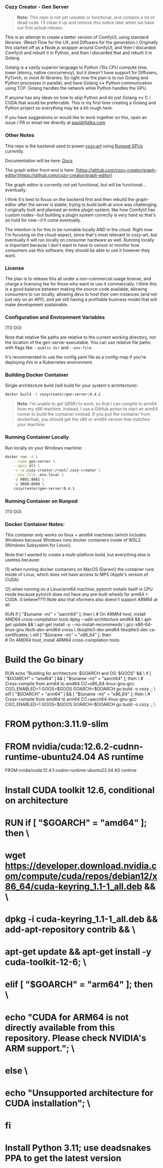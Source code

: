 ### Cozy Creator - Gen Server

> **Note:** This repo is not yet useable or functional, and contains a lot of dead code. I'll clean it up and remove this notice later when we have our first actual release.

This is an attempt to create a better version of ComfyUI, using standard libraries. (React Flow for the UX, and Diffusers for the generation.) Originally this started off as a Node.js wrapper around ComfyUI, and then I discarded ComfyUI and rebuilt it in Python, and then I discarded that and rebuilt it in Golang.

Golang is a vastly superior language to Python (10x CPU compute time, lower latency, native concurrency), but it doesn't have support for Diffusers, PyTorch, or most AI libraries. So right now the plan is to run Golang and Python processes in parallel, and have Golang <-> Python communication using TCP. Golang handles the network while Python handles the GPU.

If anyone has any ideas on how to skip Python and do just Golang <-> C / CUDA that would be preferrable. This is my first time creating a Golang and Python project so everything may be a bit rough here.

If you have suggestions or would like to work together on this, open an issue / PR or email me directly at [paul@fidika.com](mailto:paul@fidika.com)


### Other Notes

This repo is the backend used to power [cozy.art](https://cozy.art) using [Runpod GPUs](https://runpod.io) currently.

Documentation will be here: [Docs](https://cozy.art/docs)

The graph editor front-end is here: [https://github.com/cozy-creator/graph-editor](https://github.com/cozy-creator/graph-editor)

The graph editor is currently not yet functional, but will be functional... eventually.

I think it's best to focus on the backend first and then rebuild the graph-editor after the server is stable; trying to build both at once was challenging. I originally built and planned an entire plugin system, like how ComfyUI has custom nodes--but building a plugin system correctly is very hard so that's on hold for now--it'll come eventually.

The intention is for this to be runnable locally AND in the cloud. Right now I'm focusing on the cloud-aspect, since that's most relevant to cozy-art, but eventually it will run locally on consumer hardware as well. Running locally is important because I don't want to have to censor or monitor how consumers use this software; they should be able to use it however they want.


### License

The plan is to release this all under a non-commercial usage license, and charge a licensing fee for those who want to use it commercially. I think this is a good balance between making the source-code available, allowing consumers to run locally, allowing devs to host their own instances (and not just rely on an API!), and yet still having a profitable business model that will make development sustainable.


### Configuration and Environment Variables

(TO DO)

Note that relative file paths are relative to the current working directory, not the location of the gen-server executable. You can use relative file paths with flags like `--public-dir` and `--env-file`.

It's recommended to use the config.yaml file as a config-map if you're deploying this in a Kubernetes environment.


### Building Docker Container

Single architecture build (will build for your system's architecture):
```sh
docker build -t cozycreator/gen-server:0.4.2 .
```

> **Note:** I'm unable to get QEMU to work, so that I can compile to arm64 from my x86 machine. Instead, I use a GitHub action to start an arm64 runner to build the container instead. If you pull the container from dockerhub, you should get the x86 or arm64 version that matches your machine.

### Running Container Locally

Run locally on your Windows machine:
```sh
docker run -d \
    --name gen-server \
    --gpus all \
    -v ~/.cozy-creator:/root/.cozy-creator \
    --env-file .env.local \
    -p 8881:8881 \
    -p 8888:8888 \
    cozycreator/gen-server:0.4.1
```

### Running Container on Runpod

(TO DO)


### Docker Container Notes:

This container only works on linux + amd64 machines (which includes Windows because Windows runs docker containers inside of WSL2 (Windows Subsystem for Linux)).

Note that I wanted to create a multi-platform build, but everything else is useless because:

(1) when running docker containers on MacOS (Darwin) the container runs inside of Linux, which does not have access to MPS (Apple's version of CUDA)

(2) when running on a Linux/arm64 machine, pytorch installs itself in CPU mode because pytorch does not have any pre-built wheels for arm64 + CUDA. (I believe???) Note also that xformers also doesn't support ARM64 at all.


RUN if [ "$(uname -m)" = "aarch64" ]; then \
        # On ARM64 host, install AMD64 cross-compilation tools
        dpkg --add-architecture amd64 && \
        apt-get update && \
        apt-get install -y --no-install-recommends \
        gcc-x86-64-linux-gnu libc6-dev-amd64-cross \
        libsqlite3-dev:amd64 libsqlite3-dev ca-certificates; \
    elif [ "$(uname -m)" = "x86_64" ]; then \
        # On AMD64 host, install ARM64 cross-compilation tools

# Build the Go binary
RUN echo "Building for architecture: $GOARCH and OS: $GOOS" && \
    if [ "$GOARCH" = "amd64" ] && [ "$(uname -m)" = "aarch64" ]; then \
        # Cross-compile from arm64 to amd64
        CC=x86_64-linux-gnu-gcc CGO_ENABLED=1 GOOS=$GOOS GOARCH=$GOARCH go build -o cozy .; \
    elif [ "$GOARCH" = "arm64" ] && [ "$(uname -m)" = "x86_64" ]; then \
        # Cross-compile from amd64 to arm64
        CC=aarch64-linux-gnu-gcc CGO_ENABLED=1 GOOS=$GOOS GOARCH=$GOARCH go build -o cozy .; \

# FROM python:3.11.9-slim
# FROM nvidia/cuda:12.6.2-cudnn-runtime-ubuntu24.04 AS runtime
FROM nvidia/cuda:12.4.1-cudnn-runtime-ubuntu22.04 AS runtime


# Install CUDA toolkit 12.6, conditional on architecture
# RUN if [ "$GOARCH" = "amd64" ]; then \
#       wget https://developer.download.nvidia.com/compute/cuda/repos/debian12/x86_64/cuda-keyring_1.1-1_all.deb && \
#       dpkg -i cuda-keyring_1.1-1_all.deb && add-apt-repository contrib && \
#       apt-get update && apt-get install -y cuda-toolkit-12-6; \
#     elif [ "$GOARCH" = "arm64" ]; then \
#       echo "CUDA for ARM64 is not directly available from this repository. Please check NVIDIA's ARM support."; \
#     else \
#       echo "Unsupported architecture for CUDA installation"; \
#     fi

# Install Python 3.11; use deadsnakes PPA to get the latest version